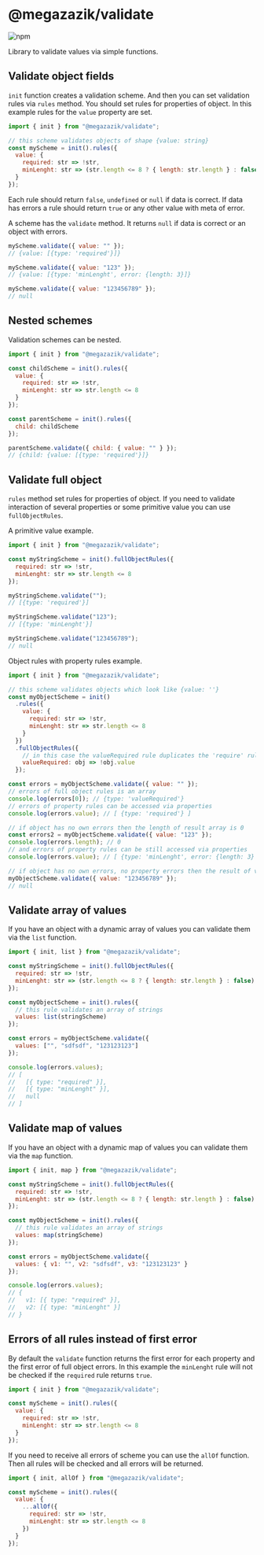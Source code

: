 # @megazazik/validate

![npm](https://img.shields.io/npm/v/@megazazik/validate)

Library to validate values via simple functions.

## Validate object fields

`init` function creates a validation scheme. And then you can set validation rules via `rules` method. You should set rules for properties of object. In this example rules for the `value` property are set.

```js
import { init } from "@megazazik/validate";

// this scheme validates objects of shape {value: string}
const myScheme = init().rules({
  value: {
    required: str => !str,
    minLenght: str => (str.length <= 8 ? { length: str.length } : false)
  }
});
```

Each rule should return `false`, `undefined` or `null` if data is correct. If data has errors a rule should return `true` or any other value with meta of error.

A scheme has the `validate` method. It returns `null` if data is correct or an object with errors.

```js
myScheme.validate({ value: "" });
// {value: [{type: 'required'}]}

myScheme.validate({ value: "123" });
// {value: [{type: 'minLenght', error: {length: 3}]}

myScheme.validate({ value: "123456789" });
// null
```

## Nested schemes

Validation schemes can be nested.

```js
import { init } from "@megazazik/validate";

const childScheme = init().rules({
  value: {
    required: str => !str,
    minLenght: str => str.length <= 8
  }
});

const parentScheme = init().rules({
  child: childScheme
});

parentScheme.validate({ child: { value: "" } });
// {child: {value: [{type: 'required'}]}
```

## Validate full object

`rules` method set rules for properties of object. If you need to validate interaction of several properties or some primitive value you can use `fullObjectRules`.

A primitive value example.

```js
import { init } from "@megazazik/validate";

const myStringScheme = init().fullObjectRules({
  required: str => !str,
  minLenght: str => str.length <= 8
});

myStringScheme.validate("");
// [{type: 'required'}]

myStringScheme.validate("123");
// [{type: 'minLenght'}]

myStringScheme.validate("123456789");
// null
```

Object rules with property rules example.

```js
import { init } from "@megazazik/validate";

// this scheme validates objects which look like {value: ''}
const myObjectScheme = init()
  .rules({
    value: {
      required: str => !str,
      minLenght: str => str.length <= 8
    }
  })
  .fullObjectRules({
    // in this case the valueRequired rule duplicates the 'require' rule from of 'value' property
    valueRequired: obj => !obj.value
  });

const errors = myObjectScheme.validate({ value: "" });
// errors of full object rules is an array
console.log(errors[0]); // {type: 'valueRequired'}
// errors of property rules can be accessed via properties
console.log(errors.value); // [ {type: 'required'} ]

// if object has no own errors then the length of result array is 0
const errors2 = myObjectScheme.validate({ value: "123" });
console.log(errors.length); // 0
// and errors of property rules can be still accessed via properties
console.log(errors.value); // [ {type: 'minLenght', error: {length: 3} ]

// if object has no own errors, no property errors then the result of validation is null
myObjectScheme.validate({ value: "123456789" });
// null
```

## Validate array of values

If you have an object with a dynamic array of values you can validate them via the `list` function.

```js
import { init, list } from "@megazazik/validate";

const myStringScheme = init().fullObjectRules({
  required: str => !str,
  minLenght: str => (str.length <= 8 ? { length: str.length } : false)
});

const myObjectScheme = init().rules({
  // this rule validates an array of strings
  values: list(stringScheme)
});

const errors = myObjectScheme.validate({
  values: ["", "sdfsdf", "123123123"]
});

console.log(errors.values);
// [
//   [{ type: "required" }],
//   [{ type: "minLenght" }],
//   null
// ]
```

## Validate map of values

If you have an object with a dynamic map of values you can validate them via the `map` function.

```js
import { init, map } from "@megazazik/validate";

const myStringScheme = init().fullObjectRules({
  required: str => !str,
  minLenght: str => (str.length <= 8 ? { length: str.length } : false)
});

const myObjectScheme = init().rules({
  // this rule validates an array of strings
  values: map(stringScheme)
});

const errors = myObjectScheme.validate({
  values: { v1: "", v2: "sdfsdf", v3: "123123123" }
});

console.log(errors.values);
// {
//   v1: [{ type: "required" }],
//   v2: [{ type: "minLenght" }]
// }
```

## Errors of all rules instead of first error

By default the `validate` function returns the first error for each property and the first error of full object errors. In this example the `minLenght` rule will not be checked if the `required` rule returns `true`.

```js
import { init } from "@megazazik/validate";

const myScheme = init().rules({
  value: {
    required: str => !str,
    minLenght: str => str.length <= 8
  }
});
```

If you need to receive all errors of scheme you can use the `allOf` function. Then all rules will be checked and all errors will be returned.

```js
import { init, allOf } from "@megazazik/validate";

const myScheme = init().rules({
  value: {
    ...allOf({
      required: str => !str,
      minLenght: str => str.length <= 8
    })
  }
});
```

